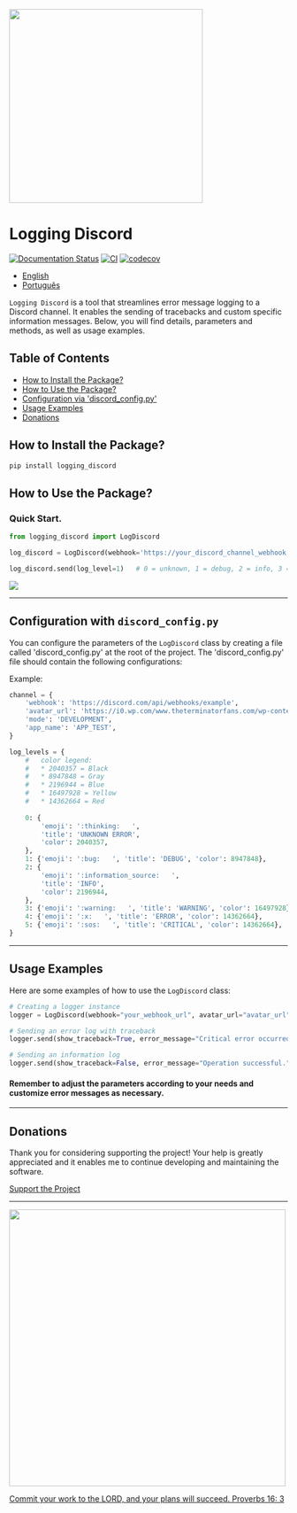 <img src="https://logging-discord.readthedocs.io/en/latest/img/logging_discord.png" width="350">

# Logging Discord
[![Documentation Status](https://readthedocs.org/projects/logging-discord/badge/?version=latest)](https://logging-discord.readthedocs.io/en/latest/?badge=latest)
[![CI](https://github.com/brunobrown/logging-discord/actions/workflows/pipeline.yml/badge.svg)](https://github.com/brunobrown/logging-discord/actions/workflows/pipeline.yml)
[![codecov](https://codecov.io/gh/brunobrown/logging-discord/graph/badge.svg?token=XTB97RAJA6)](https://codecov.io/gh/brunobrown/logging-discord)

- [English](README.md)
- [Português](README-pt.md)

`Logging Discord` is a tool that streamlines error message logging to a Discord channel. It enables the sending of tracebacks and custom specific information messages. Below, you will find details, parameters and methods, as well as usage examples.

## Table of Contents

- [How to Install the Package?](#how-to-install-the-package)
- [How to Use the Package?](#how-to-use-the-package)
- [Configuration via 'discord_config.py'](#configuration-via-discord_configpy)
- [Usage Examples](#usage-examples)
- [Donations](#donations)

## How to Install the Package?

```bash
pip install logging_discord

```

## How to Use the Package?
### Quick Start.

```python
from logging_discord import LogDiscord

log_discord = LogDiscord(webhook='https://your_discord_channel_webhook')

log_discord.send(log_level=1)   # 0 = unknown, 1 = debug, 2 = info, 3 = warning, 4 = error, 5 = critical
```

<img src="https://logging-discord.readthedocs.io/en/latest/img/error_message.png">

---

## Configuration with `discord_config.py`

You can configure the parameters of the `LogDiscord` class by creating a file called 'discord_config.py' at the root of the project. The 'discord_config.py' file should contain the following configurations:

Example:

```python
channel = {
    'webhook': 'https://discord.com/api/webhooks/example',
    'avatar_url': 'https://i0.wp.com/www.theterminatorfans.com/wp-content/uploads/2012/09/the-terminator3.jpg?resize=900%2C450&ssl=1',
    'mode': 'DEVELOPMENT',
    'app_name': 'APP_TEST',
}

log_levels = {
    #   color legend:
    #   * 2040357 = Black
    #   * 8947848 = Gray
    #   * 2196944 = Blue
    #   * 16497928 = Yellow
    #   * 14362664 = Red
    
    0: {
        'emoji': ':thinking:   ',
        'title': 'UNKNOWN ERROR',
        'color': 2040357,
    },
    1: {'emoji': ':bug:   ', 'title': 'DEBUG', 'color': 8947848},
    2: {
        'emoji': ':information_source:   ',
        'title': 'INFO',
        'color': 2196944,
    },
    3: {'emoji': ':warning:   ', 'title': 'WARNING', 'color': 16497928},
    4: {'emoji': ':x:   ', 'title': 'ERROR', 'color': 14362664},
    5: {'emoji': ':sos:   ', 'title': 'CRITICAL', 'color': 14362664},
}
```

---

## Usage Examples

Here are some examples of how to use the `LogDiscord` class:

```python
# Creating a logger instance
logger = LogDiscord(webhook="your_webhook_url", avatar_url="avatar_url", mode="DEVELOPMENT", app_name="MyApp")

# Sending an error log with traceback
logger.send(show_traceback=True, error_message="Critical error occurred!", log_level=5)

# Sending an information log
logger.send(show_traceback=False, error_message="Operation successful.", log_level=2)
```

#### Remember to adjust the parameters according to your needs and customize error messages as necessary.

---

## Donations

Thank you for considering supporting the project! Your help is greatly appreciated and it enables me to continue developing and maintaining the software.

[Support the Project](https://logging-discord.readthedocs.io/en/latest/#support-the-project)

---

<img src="https://logging-discord.readthedocs.io/en/latest/img/proverbs_16_3.jpg" width="500">

[Commit your work to the LORD, and your plans will succeed. Proverbs 16: 3](https://www.bible.com/bible/116/PRO.16.NLT)

